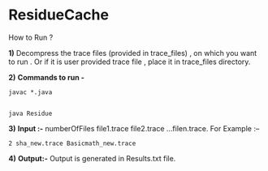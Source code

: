 # ResidueCache

How to Run ? 

**1)**	Decompress the trace files (provided in trace_files) , on which you want to run . Or if it is user provided trace file , place it in trace_files directory.

**2)**	**Commands to run -** 

    javac *.java


    java Residue

**3)**	**Input :-** numberOfFiles file1.trace file2.trace …filen.trace.
                For Example :– 
                
    2 sha_new.trace Basicmath_new.trace

**4)**	**Output:-** Output is generated in Results.txt file.
